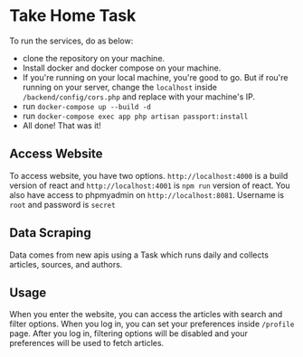 # Take Home Task
To run the services, do as below:

- clone the repository on your machine.
- Install docker and docker compose on your machine.
- If you're running on your local machine, you're good to go. But if rou're running on your server, change the `localhost` inside `/backend/config/cors.php` and replace with  your machine's IP.
- run `docker-compose up --build -d`
- run `docker-compose exec app php artisan passport:install`
- All done! That was it!

## Access Website
To access website, you have two options. `http://localhost:4000` is a build version of react and `http://localhost:4001` is `npm run` version of react. You also have access to phpmyadmin on `http://localhost:8081`. Username is `root` and password is `secret`

## Data Scraping
Data comes from new apis using a Task which runs daily and collects articles, sources, and authors.

## Usage
When you enter the website, you can access the articles with search and filter options. When you log in, you can set your preferences inside `/profile` page. After you log in, filtering options will be disabled and your preferences will be used to fetch articles.